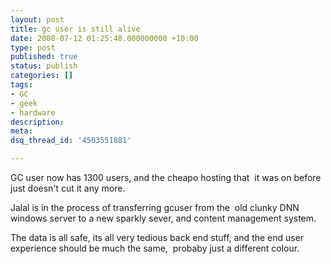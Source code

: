 ```yaml
---
layout: post
title: gc user is still alive
date: 2008-07-12 01:25:48.000000000 +10:00
type: post
published: true
status: publish
categories: []
tags:
- GC
- geek
- hardware
description:
meta:
dsq_thread_id: '4503551881'

---
```

<p>GC user now has 1300 users, and the cheapo hosting that  it was on before just doesn't cut it any more.</p>
<p>Jalal is in the process of transferring gcuser from the  old clunky DNN windows server to a new sparkly sever, and content management system.</p>
<p>The data is all safe, its all very tedious back end stuff, and the end user experience should be much the same,  probaby just a different colour.</p>
